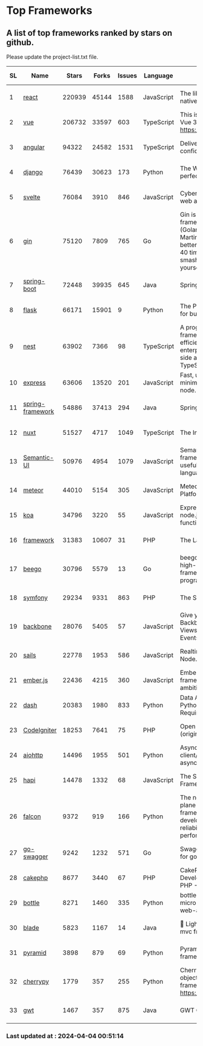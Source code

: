 # Top Frameworks
## A list of top frameworks ranked by stars on github.  
Please update the project-list.txt file.

| SL| Name  | Stars| Forks| Issues | Language | Description | Last Commit |
| --| ------| -----| ---- | ------ | -------- | ----------- | ----------- |
| 1 | [react](https://github.com/facebook/react) | 220939 | 45144 | 1588 | JavaScript | The library for web and native user interfaces. | 2024-04-03 20:02:04 |
| 2 | [vue](https://github.com/vuejs/vue) | 206732 | 33597 | 603 | TypeScript | This is the repo for Vue 2. For Vue 3, go to https://github.com/vuejs/core | 2023-12-31 13:23:55 |
| 3 | [angular](https://github.com/angular/angular) | 94322 | 24582 | 1531 | TypeScript | Deliver web apps with confidence 🚀 | 2024-04-03 23:05:17 |
| 4 | [django](https://github.com/django/django) | 76439 | 30623 | 173 | Python | The Web framework for perfectionists with deadlines. | 2024-04-03 15:21:28 |
| 5 | [svelte](https://github.com/sveltejs/svelte) | 76084 | 3910 | 846 | JavaScript | Cybernetically enhanced web apps | 2024-04-03 22:57:42 |
| 6 | [gin](https://github.com/gin-gonic/gin) | 75120 | 7809 | 765 | Go | Gin is a HTTP web framework written in Go (Golang). It features a Martini-like API with much better performance -- up to 40 times faster. If you need smashing performance, get yourself some Gin. | 2024-04-02 10:57:22 |
| 7 | [spring-boot](https://github.com/spring-projects/spring-boot) | 72448 | 39935 | 645 | Java | Spring Boot | 2024-04-03 21:32:13 |
| 8 | [flask](https://github.com/pallets/flask) | 66171 | 15901 | 9 | Python | The Python micro framework for building web applications. | 2024-02-12 20:50:45 |
| 9 | [nest](https://github.com/nestjs/nest) | 63902 | 7366 | 98 | TypeScript | A progressive Node.js framework for building efficient, scalable, and enterprise-grade server-side applications with TypeScript/JavaScript 🚀 | 2024-03-28 07:38:55 |
| 10 | [express](https://github.com/expressjs/express) | 63606 | 13520 | 201 | JavaScript | Fast, unopinionated, minimalist web framework for node. | 2024-03-27 14:57:44 |
| 11 | [spring-framework](https://github.com/spring-projects/spring-framework) | 54886 | 37413 | 294 | Java | Spring Framework | 2024-04-02 16:01:59 |
| 12 | [nuxt](https://github.com/nuxt/nuxt) | 51527 | 4717 | 1049 | TypeScript | The Intuitive Vue Framework. | 2024-04-03 20:49:09 |
| 13 | [Semantic-UI](https://github.com/Semantic-Org/Semantic-UI) | 50976 | 4954 | 1079 | JavaScript | Semantic is a UI component framework based around useful principles from natural language. | 2023-01-11 17:05:32 |
| 14 | [meteor](https://github.com/meteor/meteor) | 44010 | 5154 | 305 | JavaScript | Meteor, the JavaScript App Platform | 2024-04-02 15:12:44 |
| 15 | [koa](https://github.com/koajs/koa) | 34796 | 3220 | 55 | JavaScript | Expressive middleware for node.js using ES2017 async functions | 2024-03-30 01:13:23 |
| 16 | [framework](https://github.com/laravel/framework) | 31383 | 10607 | 31 | PHP | The Laravel Framework. | 2024-04-03 17:38:50 |
| 17 | [beego](https://github.com/beego/beego) | 30796 | 5579 | 13 | Go | beego is an open-source, high-performance web framework for the Go programming language. | 2024-03-31 13:45:10 |
| 18 | [symfony](https://github.com/symfony/symfony) | 29234 | 9331 | 863 | PHP | The Symfony PHP framework | 2024-04-03 20:10:54 |
| 19 | [backbone](https://github.com/jashkenas/backbone) | 28076 | 5405 | 57 | JavaScript | Give your JS App some Backbone with Models, Views, Collections, and Events | 2024-03-06 23:22:47 |
| 20 | [sails](https://github.com/balderdashy/sails) | 22778 | 1953 | 586 | JavaScript | Realtime MVC Framework for Node.js | 2024-03-15 15:42:52 |
| 21 | [ember.js](https://github.com/emberjs/ember.js) | 22436 | 4215 | 360 | JavaScript | Ember.js - A JavaScript framework for creating ambitious web applications | 2024-04-01 18:18:53 |
| 22 | [dash](https://github.com/plotly/dash) | 20383 | 1980 | 833 | Python | Data Apps & Dashboards for Python. No JavaScript Required. | 2024-04-03 15:59:23 |
| 23 | [CodeIgniter](https://github.com/bcit-ci/CodeIgniter) | 18253 | 7641 | 75 | PHP | Open Source PHP Framework (originally from EllisLab) | 2024-03-20 03:51:42 |
| 24 | [aiohttp](https://github.com/aio-libs/aiohttp) | 14496 | 1955 | 501 | Python | Asynchronous HTTP client/server framework for asyncio and Python | 2024-04-03 13:18:07 |
| 25 | [hapi](https://github.com/hapijs/hapi) | 14478 | 1332 | 68 | JavaScript | The Simple, Secure Framework Developers Trust | 2024-04-03 20:45:55 |
| 26 | [falcon](https://github.com/falconry/falcon) | 9372 | 919 | 166 | Python | The no-magic web data plane API and microservices framework for Python developers, with a focus on reliability, correctness, and performance at scale. | 2024-04-03 20:27:30 |
| 27 | [go-swagger](https://github.com/go-swagger/go-swagger) | 9242 | 1232 | 571 | Go | Swagger 2.0 implementation for go | 2024-03-30 08:39:37 |
| 28 | [cakephp](https://github.com/cakephp/cakephp) | 8677 | 3440 | 67 | PHP | CakePHP: The Rapid Development Framework for PHP - Official Repository | 2024-03-29 05:20:14 |
| 29 | [bottle](https://github.com/bottlepy/bottle) | 8271 | 1460 | 335 | Python | bottle.py is a fast and simple micro-framework for python web-applications. | 2024-01-03 22:31:48 |
| 30 | [blade](https://github.com/lets-blade/blade) | 5823 | 1167 | 14 | Java | :rocket: Lightning fast and elegant mvc framework for Java8 | 2023-06-16 05:18:49 |
| 31 | [pyramid](https://github.com/Pylons/pyramid) | 3898 | 879 | 69 | Python | Pyramid - A Python web framework | 2024-03-03 23:38:59 |
| 32 | [cherrypy](https://github.com/cherrypy/cherrypy) | 1779 | 357 | 255 | Python | CherryPy is a pythonic, object-oriented HTTP framework.      https://cherrypy.dev | 2024-02-25 03:28:13 |
| 33 | [gwt](https://github.com/gwtproject/gwt) | 1467 | 357 | 875 | Java | GWT Open Source Project | 2024-03-29 17:44:30 |

### Last updated at : 2024-04-04 00:51:14
